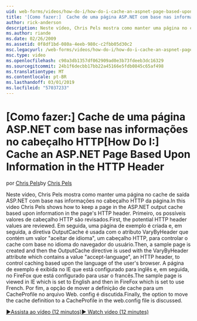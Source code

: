 ```yaml
---
uid: web-forms/videos/how-do-i/how-do-i-cache-an-aspnet-page-based-upon-information-in-the-http-header
title: '[Como fazer:]  Cache de uma página ASP.NET com base nas informações no cabeçalho HTTP | Microsoft Docs'
author: rick-anderson
description: Neste vídeo, Chris Pels mostra como manter uma página no cache de saída ASP.NET com base nas informações no cabeçalho HTTP da página. Primeiro, o potencial lho HTTP...
ms.author: riande
ms.date: 02/26/2009
ms.assetid: 0f8df1bd-080a-4eeb-980c-c2fbb05d30c2
msc.legacyurl: /web-forms/videos/how-do-i/how-do-i-cache-an-aspnet-page-based-upon-information-in-the-http-header
msc.type: video
ms.openlocfilehash: c90a3db1357df062909ad0e3b73fdeeb3dc16329
ms.sourcegitcommit: 24b1f6decbb17bb22a45166e5fdb0845c65af498
ms.translationtype: MT
ms.contentlocale: pt-BR
ms.lasthandoff: 03/01/2019
ms.locfileid: "57037233"
---
```

<a name="how-do-i--cache-an-aspnet-page-based-upon-information-in-the-http-header"></a><span data-ttu-id="9baee-104">[Como fazer:]  Cache de uma página ASP.NET com base nas informações no cabeçalho HTTP</span><span class="sxs-lookup"><span data-stu-id="9baee-104">[How Do I:]  Cache an ASP.NET Page Based Upon Information in the HTTP Header</span></span>
====================
<span data-ttu-id="9baee-105">por [Chris Pels](https://twitter.com/chrispels)</span><span class="sxs-lookup"><span data-stu-id="9baee-105">by [Chris Pels](https://twitter.com/chrispels)</span></span>

<span data-ttu-id="9baee-106">Neste vídeo, Chris Pels mostra como manter uma página no cache de saída ASP.NET com base nas informações no cabeçalho HTTP da página.</span><span class="sxs-lookup"><span data-stu-id="9baee-106">In this video Chris Pels shows how to keep a page in the ASP.NET output cache based upon information in the page's HTTP header.</span></span> <span data-ttu-id="9baee-107">Primeiro, os possíveis valores de cabeçalho HTTP são revisados.</span><span class="sxs-lookup"><span data-stu-id="9baee-107">First, the potential HTTP header values are reviewed.</span></span> <span data-ttu-id="9baee-108">Em seguida, uma página de exemplo é criada e, em seguida, a diretiva OutputCache é usada com o atributo VaryByHeader que contém um valor "aceitar de idioma", um cabeçalho HTTP, para controlar o cache com base no idioma do navegador do usuário.</span><span class="sxs-lookup"><span data-stu-id="9baee-108">Then, a sample page is created and then the OutputCache directive is used with the VaryByHeader attribute which contains a value "accept-language", an HTTP header, to control caching based upon the language of the user's browser.</span></span> <span data-ttu-id="9baee-109">A página de exemplo é exibida no IE que está configurado para inglês e, em seguida, no FireFox que está configurado para usar o francês.</span><span class="sxs-lookup"><span data-stu-id="9baee-109">The sample page is viewed in IE which is set to English and then in FireFox which is set to use French.</span></span> <span data-ttu-id="9baee-110">Por fim, a opção de mover a definição de cache para um CacheProfile no arquivo Web. config é discutida.</span><span class="sxs-lookup"><span data-stu-id="9baee-110">Finally, the option to move the cache definition to a CacheProfile in the web.config file is discussed.</span></span>

[<span data-ttu-id="9baee-111">&#9654;Assista ao vídeo (12 minutos)</span><span class="sxs-lookup"><span data-stu-id="9baee-111">&#9654; Watch video (12 minutes)</span></span>](https://channel9.msdn.com/Blogs/ASP-NET-Site-Videos/how-do-i-cache-an-aspnet-page-based-upon-information-in-the-http-header)
